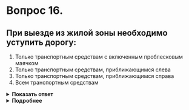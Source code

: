 # Вопрос 16.

## При выезде из жилой зоны необходимо уступить дорогу:

1. Только транспортным средствам с включенным проблесковым маячком
2. Только транспортным средствам, приближающимся слева
3. Только транспортным средствам, приближающимся справа
4. Всем транспортным средствам

<details>
<summary><b>Показать ответ</b></summary>
Правильный ответ: 4
</details>
<details>
<summary><b>Подробнее</b></summary>
При выезде из жилой зоны водители должны уступить дорогу другим участникам движения, в том числе всем транспортным средствам.
(Пункт 17.3 ПДД)
</details>